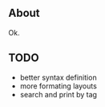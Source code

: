## About

Ok.

## TODO
* better syntax definition
* more formating layouts
* search and print by tag       